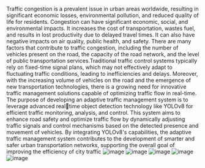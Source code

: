 Traffic congestion is a prevalent issue in urban areas worldwide, resulting in significant economic losses, environmental pollution, and reduced quality of life for residents. Congestion 
can have significant economic, social, and environmental impacts. It increases the cost of transportation, wastes fuel, and results in lost productivity due to delayed travel times. It can 
also have negative impacts on air quality, public health, and safety. There are many factors that contribute to traffic congestion, including the number of vehicles present on the road, the capacity of the road network, and the level of public transportation services.Traditional traffic control systems typically rely on fixed-time signal plans, which may not effectively adapt to fluctuating traffic conditions, leading to inefficiencies and delays. Moreover, with the increasing volume of vehicles on the road and the emergence of new transportation 
technologies, there is a growing need for innovative traffic management solutions capable of optimizing traffic flow in real-time.
The purpose of developing an adaptive traffic management system is to leverage advanced realtime object detection technology like YOLOv8 for efficient traffic monitoring, analysis, and control. This system aims to enhance road safety and optimize traffic flow by dynamically adjusting traffic signals and control mechanisms based on the detected presence and movement 
of vehicles. By integrating YOLOv8's capabilities, the adaptive traffic management system contributes to the development of smarter and safer urban transportation networks, supporting 
the overall goal of improving the efficiency of city traffic
![image](https://github.com/AiluriNarmadaReddy/AdaptiveTrafficManagementSystem/assets/115351619/933c6352-96b1-43ac-9866-22e928598559)
![image](https://github.com/AiluriNarmadaReddy/AdaptiveTrafficManagementSystem/assets/115351619/2da3f8b7-b8eb-4e53-8c17-03f91bcdfb20)
![image](https://github.com/AiluriNarmadaReddy/AdaptiveTrafficManagementSystem/assets/115351619/8b156f7c-2ff3-4e6d-991d-27a2ba0a0196)
![image](https://github.com/AiluriNarmadaReddy/AdaptiveTrafficManagementSystem/assets/115351619/76826bcd-408b-4031-b94f-bae28891f9a2)
![image](https://github.com/AiluriNarmadaReddy/AdaptiveTrafficManagementSystem/assets/115351619/341e1684-922f-422a-8a01-2bbe0ebaddb8)





